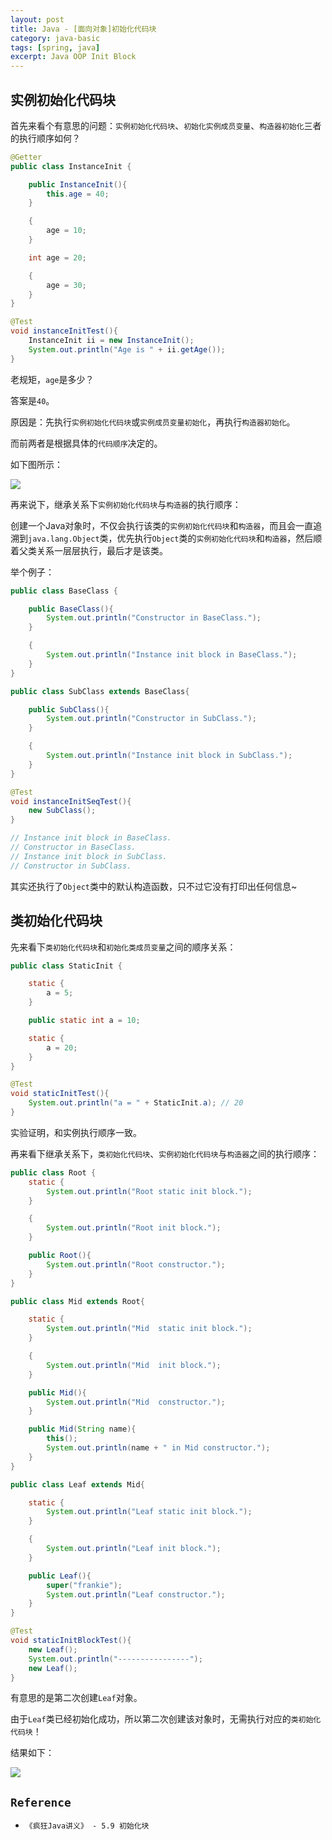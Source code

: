 ```yaml
---
layout: post
title: Java - [面向对象]初始化代码块
category: java-basic
tags: [spring, java]
excerpt: Java OOP Init Block
---
```


## 实例初始化代码块  

首先来看个有意思的问题：`实例初始化代码块`、`初始化实例成员变量`、`构造器初始化`三者的执行顺序如何？  


``` java
@Getter
public class InstanceInit {

    public InstanceInit(){
        this.age = 40;
    }

    {
        age = 10;
    }

    int age = 20;

    {
        age = 30;
    }
}

@Test
void instanceInitTest(){
    InstanceInit ii = new InstanceInit();
    System.out.println("Age is " + ii.getAge());
}
```

老规矩，`age`是多少？  

答案是`40`。

原因是：先执行`实例初始化代码块`或`实例成员变量初始化`，再执行`构造器初始化`。  

而前两者是根据具体的`代码顺序`决定的。  

如下图所示：  

![](https://yyc-images.oss-cn-beijing.aliyuncs.com/init_block_class.png)  


再来说下，继承关系下`实例初始化代码块`与`构造器`的执行顺序：  

创建一个Java对象时，不仅会执行该类的`实例初始化代码块`和`构造器`，而且会一直追溯到`java.lang.Object`类，优先执行`Object`类的`实例初始化代码块`和`构造器`，然后顺着父类关系一层层执行，最后才是该类。  

举个例子：  


``` java
public class BaseClass {

    public BaseClass(){
        System.out.println("Constructor in BaseClass.");
    }

    {
        System.out.println("Instance init block in BaseClass.");
    }
}

public class SubClass extends BaseClass{

    public SubClass(){
        System.out.println("Constructor in SubClass.");
    }

    {
        System.out.println("Instance init block in SubClass.");
    }
}

@Test
void instanceInitSeqTest(){
    new SubClass();
}

// Instance init block in BaseClass.
// Constructor in BaseClass.
// Instance init block in SubClass.
// Constructor in SubClass.
```

其实还执行了`Object`类中的默认构造函数，只不过它没有打印出任何信息~  



## 类初始化代码块  


先来看下`类初始化代码块`和`初始化类成员变量`之间的顺序关系：

``` java
public class StaticInit {

    static {
        a = 5;
    }

    public static int a = 10;

    static {
        a = 20;
    }
}

@Test
void staticInitTest(){
    System.out.println("a = " + StaticInit.a); // 20
}
```

实验证明，和实例执行顺序一致。  



再来看下继承关系下，`类初始化代码块`、`实例初始化代码块`与`构造器`之间的执行顺序：  

``` java
public class Root {
    static {
        System.out.println("Root static init block.");
    }

    {
        System.out.println("Root init block.");
    }

    public Root(){
        System.out.println("Root constructor.");
    }
}

public class Mid extends Root{

    static {
        System.out.println("Mid  static init block.");
    }

    {
        System.out.println("Mid  init block.");
    }

    public Mid(){
        System.out.println("Mid  constructor.");
    }

    public Mid(String name){
        this();
        System.out.println(name + " in Mid constructor.");
    }
}

public class Leaf extends Mid{

    static {
        System.out.println("Leaf static init block.");
    }

    {
        System.out.println("Leaf init block.");
    }

    public Leaf(){
        super("frankie");
        System.out.println("Leaf constructor.");
    }
}

@Test
void staticInitBlockTest(){
    new Leaf();
    System.out.println("----------------");
    new Leaf();
}
```

有意思的是第二次创建`Leaf`对象。  

由于`Leaf`类已经初始化成功，所以第二次创建该对象时，无需执行对应的`类初始化代码块`！  


结果如下：  

![](https://yyc-images.oss-cn-beijing.aliyuncs.com/static_instance_constructor_init_block.png)  


## `Reference`  
- `《疯狂Java讲义》 - 5.9 初始化块`  
